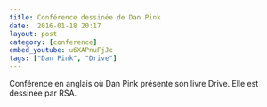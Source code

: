 ```yaml
---
title: Conférence dessinée de Dan Pink
date:  2016-01-18 20:17
layout: post
category: [conference]
embed_youtube: u6XAPnuFjJc
tags: ["Dan Pink", "Drive"]
---
```




Conférence en anglais où Dan Pink présente son livre Drive. Elle est dessinée par RSA.
